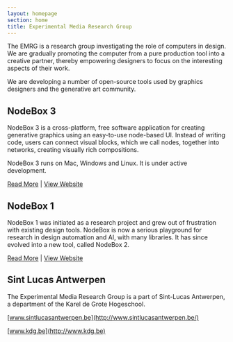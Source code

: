 ```yaml
---
layout: homepage
section: home
title: Experimental Media Research Group
---
```

The EMRG is a research group investigating the role of computers in design. We are gradually promoting the computer from a pure production tool into a creative partner, thereby empowering designers to focus on the interesting aspects of their work.
  
We are developing a number of open-source tools used by graphics designers and the generative art community.
  
NodeBox 3
---------
NodeBox 3 is a cross-platform, free software application for creating generative graphics using an easy-to-use node-based UI. Instead of writing code, users can connect visual blocks, which we call nodes, together into networks, creating visually rich compositions.

NodeBox 3 runs on Mac, Windows and Linux. It is under active development.

[Read More][nodebox3] | [View Website](http://beta.nodebox.net/)

NodeBox 1
---------
NodeBox 1 was initiated as a research project and grew out of frustration with existing design tools. NodeBox is now a serious playground for research in design automation and AI, with many libraries. It has since evolved into a new tool, called NodeBox 2.

[Read More][nodebox1] | [View Website](http://www.nodebox.net/)

Sint Lucas Antwerpen
--------------------
The Experimental Media Research Group is a part of Sint-Lucas Antwerpen, a department of the Karel de Grote Hogeschool.

[www.sintlucasantwerpen.be](http://www.sintlucasantwerpen.be/)

[www.kdg.be](http://www.kdg.be)

[nodebox1]: /software/nodebox-1.html
[nodebox3]: /software/nodebox-3.html